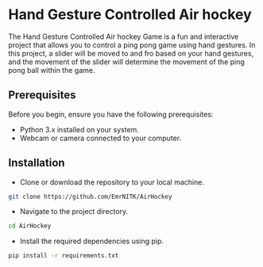 # Hand Gesture Controlled Air hockey
The Hand Gesture Controlled Air hockey Game is a fun and interactive project that allows you to control a ping pong game using hand gestures. In this project, a slider will be moved to and fro based on your hand gestures, and the movement of the slider will determine the movement of the ping pong ball within the game.

## Prerequisites
Before you begin, ensure you have the following prerequisites:

* Python 3.x installed on your system.
* Webcam or camera connected to your computer.

## Installation
* Clone or download the repository to your local machine.
```bash
git clone https://github.com/EmrNITK/AirHockey
```
* Navigate to the project directory.
```bash
cd AirHockey
```
* Install the required dependencies using pip.
```bash
pip install -r requirements.txt
```




